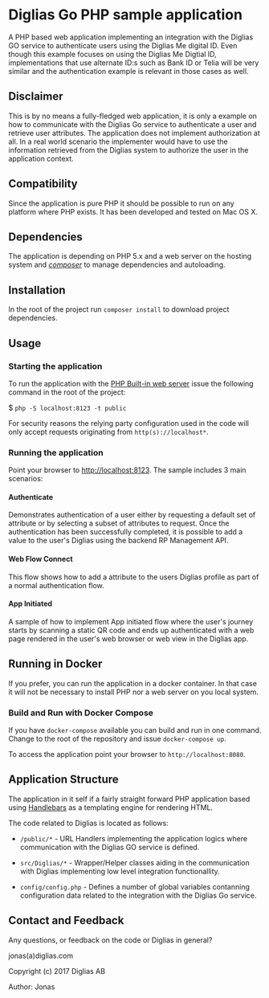 # Diglias Go PHP sample application

A PHP based web application implementing an integration with the
Diglias GO service to authenticate users using the Diglias Me digital
ID. Even though this example focuses on using the
Diglias Me Digtial ID, implementations that use alternate ID:s such as
Bank ID or Telia will be very similar and the authentication example is relevant in
those cases as well.

## Disclaimer

This is by no means a fully-fledged web application, it is only a
example on how to communicate with the Diglias Go service to
authenticate a user and retrieve user attributes. The application does
not implement authorization at all. In a real world scenario the
implementer would have to use the information retrieved from the Diglias
system to authorize the user in the application context.

## Compatibility
Since the application is pure PHP it should be possible to run on any platform where PHP exists. It has been developed
and tested on Mac OS X. 

## Dependencies
The application is depending on PHP 5.x and a web server on the hosting system and [*composer*](http://getcomposer.org)
to manage dependencies and autoloading.  

## Installation

In the root of the project run `composer install` to download project dependencies.

## Usage

### Starting the application

To run the application with the [PHP Built-in web server](http://php.net/manual/en/features.commandline.webserver.php)
issue the following command in the root of the project:

$ `php -S localhost:8123 -t public` 

For security reasons the relying party configuration used in the code will only accept requests
originating from `http(s)://localhost*`.

### Running the application
Point your browser to [http://localhost:8123](). The sample includes
3 main scenarios:

#### Authenticate

Demonstrates authentication of a user either by requesting a default
set of attribute or by selecting a subset of attributes to request. 
Once the authentication has been successfully completed, it is possible
to add a value to the user's Diglias using the backend RP Management API.

#### Web Flow Connect

This flow shows how to add a attribute to the users Diglias profile as
part of a normal authentication flow.

#### App Initiated

A sample of how to implement App initiated flow where the user's journey
starts by scanning a static QR code and ends up authenticated with a
web page rendered in the user's web browser or web view in the Diglias
app.

## Running in Docker

If you prefer, you can run the application in a docker container. In that case it will not be necessary to install PHP
nor a web server on you local system.

### Build and Run with Docker Compose

If you have `docker-compose` available you can build and run in one command. Change to the root of the repository and
issue `docker-compose up`.

To access the application point your browser to `http://localhost:8080`.

## Application Structure

The application in it self if a fairly straight forward PHP application based using [Handlebars](http://handlebarsjs.com/)
as a templating engine for rendering HTML.

The code related to Diglias is located as follows:

* `/public/*` - URL Handlers implementing the application logics where communication with the Diglias GO service is
defined.

* `src/Diglias/*` - Wrapper/Helper classes aiding in the communication with Diglias implementing low level integration
functionallity.


* `config/config.php` - Defines a number of global variables contanning configuration data related to the integration
with the Diglias Go service.

## Contact and Feedback
Any questions, or feedback on the code or Diglias in general?

jonas(a)diglias.com

Copyright (c) 2017 Diglias AB

Author: Jonas
